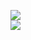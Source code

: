 [![](https://img.shields.io/badge/Made%20With-Github%20Spray-lightgrey.svg?style=for-the-badge&logo=github)](https://github.com/Annihil/github-spray#22599)  
[![](https://i.imgur.com/2DrTn0Z.gif)](https://github.com/Annihil/github-spray)